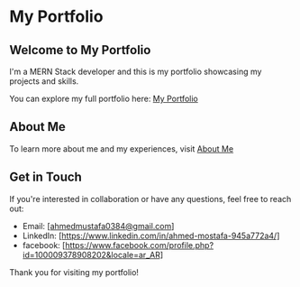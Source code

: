 # My Portfolio

## Welcome to My Portfolio

I'm a MERN Stack developer and this is my portfolio showcasing my projects and skills.

You can explore my full portfolio here: [My Portfolio](https://ahmed-mostafa-portflio.netlify.app/)

## About Me

To learn more about me and my experiences, visit [About Me](https://ahmed-mostafa-portflio.netlify.app/#section-2)

## Get in Touch

If you're interested in collaboration or have any questions, feel free to reach out:

- Email: [ahmedmustafa0384@gmail.com]
- LinkedIn: [https://www.linkedin.com/in/ahmed-mostafa-945a772a4/]
- facebook: [https://www.facebook.com/profile.php?id=100009378908202&locale=ar_AR]

Thank you for visiting my portfolio!
